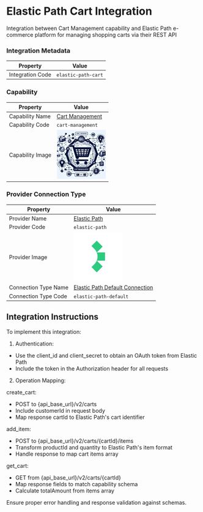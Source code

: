 # Elastic Path Cart Integration
Integration between Cart Management capability and Elastic Path e-commerce platform for managing shopping carts via their REST API

### Integration Metadata
| Property | Value |
|----------|------|
| Integration Code | `elastic-path-cart` |

### Capability
| Property | Value |
|----------|------|
| Capability Name | [Cart Management](../../capability/cart-management) |
| Capability Code | `cart-management` |
| Capability Image | ![Cart Management Capability Square Image](../../capability/cart-management/images/cart-management_square.png) |

### Provider Connection Type
| Property | Value |
|----------|------|
| Provider Name | [Elastic Path](../../provider/elastic-path) |
| Provider Code | `elastic-path` |
| Provider Image | ![Elastic Path Provider Square Image](../../provider/elastic-path/images/elastic-path_square.png) |
| Connection Type Name | [Elastic Path Default Connection](../../provider/elastic-path#elastic-path-default) |
| Connection Type Code | `elastic-path-default` |

## Integration Instructions
To implement this integration:

1. Authentication:
- Use the client_id and client_secret to obtain an OAuth token from Elastic Path
- Include the token in the Authorization header for all requests

2. Operation Mapping:

create_cart:
- POST to {api_base_url}/v2/carts
- Include customerId in request body
- Map response cartId to Elastic Path's cart identifier

add_item:
- POST to {api_base_url}/v2/carts/{cartId}/items
- Transform productId and quantity to Elastic Path's item format
- Handle response to map cart items array

get_cart:
- GET from {api_base_url}/v2/carts/{cartId}
- Map response fields to match capability schema
- Calculate totalAmount from items array

Ensure proper error handling and response validation against schemas.